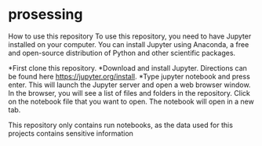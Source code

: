 # prosessing
How to use this repository
To use this repository, you need to have Jupyter installed on your computer. You can install Jupyter using Anaconda, a free and open-source distribution of Python and other scientific packages.

*First clone this repository.
*Download and install Jupyter. Directions can be found here https://jupyter.org/install.
*Type jupyter notebook and press enter. This will launch the Jupyter server and open a web browser window.
In the browser, you will see a list of files and folders in the repository. Click on the notebook file that you want to open. The notebook will open in a new tab.

This repository only contains run notebooks, as the data used for this projects contains sensitive information

